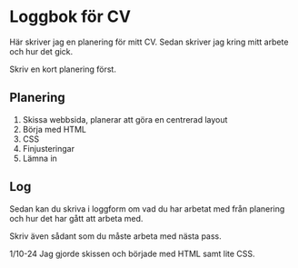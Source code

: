 # Loggbok för CV

Här skriver jag en planering för mitt CV.
Sedan skriver jag kring mitt arbete och hur det gick.

Skriv en kort planering först.

## Planering
1. Skissa webbsida, planerar att göra en centrerad layout
2. Börja med HTML
3. CSS
4. Finjusteringar
5. Lämna in

## Log

Sedan kan du skriva i loggform om vad du har arbetat med från planering och hur det har gått att arbeta med.

Skriv även sådant som du måste arbeta med nästa pass.

1/10-24
Jag gjorde skissen och började med HTML samt lite CSS.